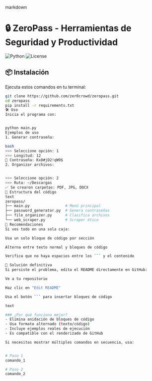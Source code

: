 markdown
# 🔒 ZeroPass - Herramientas de Seguridad y Productividad

![Python](https://img.shields.io/badge/Python-3.8+-blue?logo=python)
![License](https://img.shields.io/badge/License-MIT-green)

## 📦 Instalación
Ejecuta estos comandos en tu terminal:

```bash
git clone https://github.com/zer0crowd/zeropass.git
cd zeropass
pip install -r requirements.txt
🛠 Uso
Inicia el programa con:


python main.py
Ejemplos de uso
1. Generar contraseña:

bash
>>> Seleccione opción: 1
>>> Longitud: 12
🔑 Contraseña: Kx8#jD2!qW9$
2. Organizar archivos:


>>> Seleccione opción: 2
>>> Ruta: ~/Descargas
✅ Se crearon carpetas: PDF, JPG, DOCX
🧩 Estructura del código
text
zeropass/
├── main.py                # Menú principal
├── password_generator.py  # Genera contraseñas
├── file_organizer.py      # Clasifica archivos
└── web_scraper.py         # Scraper ético
📌 Recomendaciones
Si ves todo en una sola caja:

Usa un solo bloque de código por sección

Alterna entre texto normal y bloques de código

Verifica que no haya espacios entre los ``` y el contenido

🔄 Solución definitiva
Si persiste el problema, edita el README directamente en GitHub:

Ve a tu repositorio

Haz clic en "Edit README"

Usa el botón ``` para insertar bloques de código

text

### ¿Por qué funciona mejor?
- Elimina anidación de bloques de código
- Usa formato alternado (texto/código)
- Incluye ejemplos reales de ejecución
- Es compatible con el renderizado de GitHub

Si necesitas mostrar múltiples comandos en secuencia, usa:


# Paso 1
comando_1

# Paso 2
comando_2
